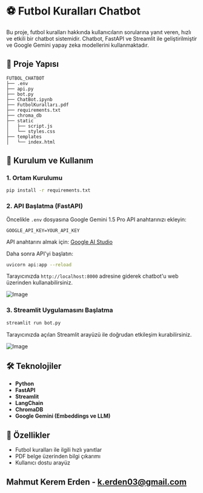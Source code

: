 
# ⚽ Futbol Kuralları Chatbot

Bu proje, futbol kuralları hakkında kullanıcıların sorularına yanıt veren, hızlı ve etkili bir chatbot sistemidir. Chatbot, FastAPI ve Streamlit ile geliştirilmiştir ve Google Gemini yapay zeka modellerini kullanmaktadır.

## 📁 Proje Yapısı

```
FUTBOL_CHATBOT
├── .env
├── api.py
├── bot.py
├── ChatBot.ipynb
├── FutbolKuralları.pdf
├── requirements.txt
├── chroma_db
├── static
│   ├── script.js
│   └── styles.css
├── templates
│   └── index.html

```

## 🚀 Kurulum ve Kullanım

### 1. Ortam Kurulumu

```bash
pip install -r requirements.txt

```

### 2. API Başlatma (FastAPI)

Öncelikle `.env` dosyasına Google Gemini 1.5 Pro API anahtarınızı ekleyin:

```env
GOOGLE_API_KEY=YOUR_API_KEY

```

API anahtarını almak için: [Google AI Studio](https://aistudio.google.com/prompts/new_chat)

Daha sonra API'yi başlatın:

```bash
uvicorn api:app --reload

```

Tarayıcınızda `http://localhost:8000` adresine giderek chatbot'u web üzerinden kullanabilirsiniz.


![Image](https://github.com/user-attachments/assets/48b2e721-9702-42d0-bd62-da7b73391115)

### 3. Streamlit Uygulamasını Başlatma

```bash
streamlit run bot.py

```

Tarayıcınızda açılan Streamlit arayüzü ile doğrudan etkileşim kurabilirsiniz.

![Image](https://github.com/user-attachments/assets/51125792-4a32-4515-8304-62cc8c8bcdbd)

## 🛠️ Teknolojiler

-   **Python**
-   **FastAPI**
-   **Streamlit**
-   **LangChain**
-   **ChromaDB**
-   **Google Gemini (Embeddings ve LLM)**

## 📌 Özellikler

-   Futbol kuralları ile ilgili hızlı yanıtlar
-   PDF belge üzerinden bilgi çıkarımı
-   Kullanıcı dostu arayüz



## Mahmut Kerem Erden - k.erden03@gmail.com
